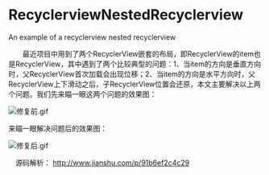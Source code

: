 # RecyclerviewNestedRecyclerview
An example of a recyclerview nested recyclerview


  最近项目中用到了两个RecyclerView嵌套的布局，即RecyclerView的item也是RecyclerView，其中遇到了两个比较典型的问题：1、当item的方向是垂直方向时，父RecyclerView首次加载会出现位移；2、当item的方向是水平方向时，父RecyclerView上下滑动之后，子RecyclerView位置会还原，本文主要解决以上两个问题。我们先来瞄一眼这两个问题的效果图：

![修复前.gif](http://upload-images.jianshu.io/upload_images/2032177-caf62e812c3c8243.gif?imageMogr2/auto-orient/strip)


来瞄一眼解决问题后的效果图：

![修复后.gif](http://upload-images.jianshu.io/upload_images/2032177-546c6cce03f9b4f4.gif?imageMogr2/auto-orient/strip)

 源码解析：
 http://www.jianshu.com/p/91b6ef2c4c29
